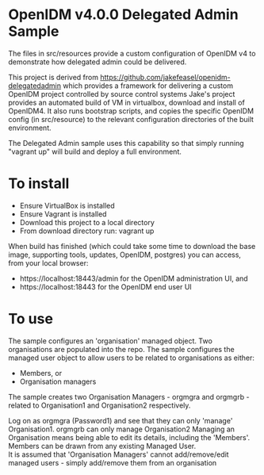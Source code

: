 OpenIDM v4.0.0 Delegated Admin Sample
=====================================

The files in src/resources provide a custom configuration of OpenIDM v4 to demonstrate how
delegated admin could be delivered.

This project is derived from https://github.com/jakefeasel/openidm-delegatedadmin
which provides a framework for delivering a custom OpenIDM project controlled by source control systems
Jake's project provides an automated build of VM in virtualbox, download and install of OpenIDM4.
It also runs bootstrap scripts, and copies the specific OpenIDM config (in src/resource) to the relevant
configuration directories of the built environment.

The Delegated Admin sample uses this capability so that simply running "vagrant up" will build and deploy a full environment.

To install
==========
- Ensure VirtualBox is installed
- Ensure Vagrant is installed
- Download this project to a local directory
- From download directory run: vagrant up

When build has finished (which could take some time to download the base image, supporting tools,
updates, OpenIDM, postgres) you can access, from your local browser:
-  https://localhost:18443/admin for the OpenIDM administration UI, and
-  https://localhost:18443 for the OpenIDM end user UI

To use
======
The sample configures an 'organisation' managed object.  Two organisations are populated into the repo.
The sample configures the managed user object to allow users to be related to organisations as either:
- Members, or
- Organisation managers

The sample creates two Organisation Managers - orgmgra and orgmgrb -
  related to Organisation1 and Organisation2 respectively.

Log on as orgmgra (Password1) and see that they can only 'manage' Organisation1.
orgmgrb can only manage Organisation2
Managing an Organisation means being able to edit its details, including the 'Members'.
Members can be drawn from any existing Managed User.  
It is assumed that 'Organisation Managers' cannot add/remove/edit managed users -
  simply add/remove them from an organisation
